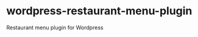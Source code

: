 wordpress-restaurant-menu-plugin
================================

Restaurant menu plugin for Wordpress